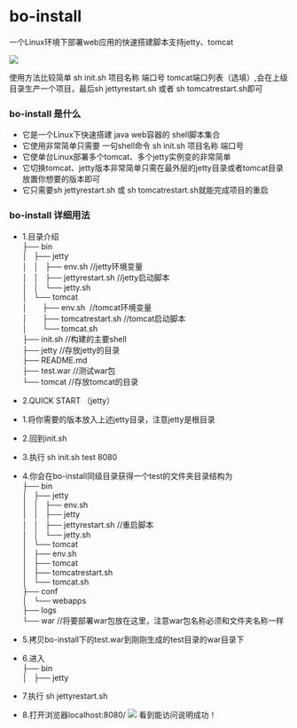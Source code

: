# bo-install
一个Linux环境下部署web应用的快速搭建脚本支持jetty、tomcat


![](http://7xt9nt.com1.z0.glb.clouddn.com/5a22ba13e4b0dce08034c495?e=1512228900&token=trhI0BY8QfVrIGn9nENop6JAc6l5nZuxhjQ62UfM:uATC-Ix_TcbsjGXkyhRce6o5xrk=)

使用方法比较简单 sh init.sh 项目名称 端口号 tomcat端口列表（选填）,会在上级目录生产一个项目，最后sh jettyrestart.sh 或者 sh tomcatrestart.sh即可

### bo-install 是什么
* 它是一个Linux下快速搭建 java web容器的 shell脚本集合 <br>
* 它使用非常简单只需要 一句shell命令 sh init.sh 项目名称 端口号 <br>
* 它使单台Linux部署多个tomcat、多个jetty实例变的非常简单 <br>
* 它切换tomcat、jetty版本非常简单只需在最外层的jetty目录或者tomcat目录放置你想要的版本即可 <br>
* 它只需要sh jettyrestart.sh 或 sh tomcatrestart.sh就能完成项目的重启 <br>


### bo-install 详细用法
* 1.目录介绍 <br>
├── bin <br>
│   ├── jetty <br>
│   │   ├── env.sh //jetty环境变量 <br> 
│   │   ├── jettyrestart.sh //jetty启动脚本 <br>
│   │   └── jetty.sh <br>
│   └── tomcat <br>
│       ├── env.sh  //tomcat环境变量 <br>
│       ├── tomcatrestart.sh //tomcat启动脚本 <br>
│       └── tomcat.sh <br>
├── init.sh //构建的主要shell <br>
├── jetty //存放jetty的目录 <br>
├── README.md <br>
├── test.war //测试war包 <br>
└── tomcat //存放tomcat的目录 <br>

* 2.QUICK START （jetty）
* 1.将你需要的版本放入上述jetty目录，注意jetty是根目录 <br>
* 2.回到init.sh <br>
* 3.执行 sh init.sh test 8080 <br>
* 4.你会在bo-install同级目录获得一个test的文件夹目录结构为 <br>
├── bin <br>
│   ├── jetty <br>
│   │   ├── env.sh <br>
│   │   ├── jetty <br>
│   │   ├── jettyrestart.sh //重启脚本 <br>
│   │   └── jetty.sh <br>
│   └── tomcat <br>
│       ├── env.sh <br>
│       ├── tomcat <br>
│       ├── tomcatrestart.sh <br>
│       └── tomcat.sh <br>
├── conf <br>
│   └── webapps <br>
├── logs <br>
└── war //将要部署war包放在这里，注意war包名称必须和文件夹名称一样 <br>
* 5.拷贝bo-install下的test.war到刚刚生成的test目录的war目录下 <br>
* 6.进入 <br>
├── bin <br>
│   ├── jetty <br>
* 7.执行 sh jettyrestart.sh  <br>
* 8.打开浏览器localhost:8080/ ![](http://7xt9nt.com1.z0.glb.clouddn.com/5a254e68e4b0dce0803585fb?e=1512397944&token=trhI0BY8QfVrIGn9nENop6JAc6l5nZuxhjQ62UfM:Q4M91Dn3vJyKnLGdDD6teR0fz9o=) 看到能访问说明成功！

 
 





